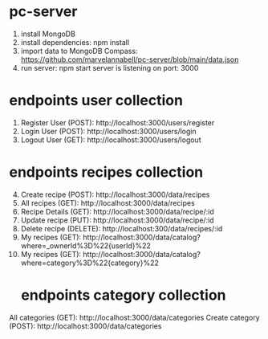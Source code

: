 # pc-server
1. install MongoDB
2. install dependencies: npm install
3. import data to MongoDB Compass: https://github.com/marvelannabell/pc-server/blob/main/data.json
4. run server: npm start
   server is listening on port: 3000
   
# endpoints user collection
1.	Register User (POST): http://localhost:3000/users/register
2.	Login User (POST): http://localhost:3000/users/login
3.	Logout User (GET): http://localhost:3000/users/logout
# endpoints recipes collection
4.	Create recipe (POST): http://localhost:3000/data/recipes
5.	All recipes (GET): http://localhost:3000/data/recipes
6.	Recipe Details (GET): http://localhost:3000/data/recipe/:id
7.	Update recipe (PUT): http://localhost:3000/data/recipe/:id
8.	Delete recipe (DELETE):  http://localhost:300/data/recipes/:id
9.	My recipes (GET): http://localhost:3000/data/catalog?where=_ownerId%3D%22{userId}%22
10.	My recipes (GET): http://localhost:3000/data/catalog?where=category%3D%22{category}%22
	# endpoints category collection
All categories (GET): http://localhost:3000/data/categories
Create category (POST): http://localhost:3000/data/categories

